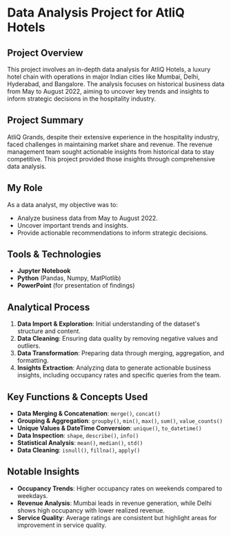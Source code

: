 # Data Analysis Project for AtliQ Hotels

## Project Overview
This project involves an in-depth data analysis for AtliQ Hotels, a luxury hotel chain with operations in major Indian cities like Mumbai, Delhi, Hyderabad, and Bangalore. The analysis focuses on historical business data from May to August 2022, aiming to uncover key trends and insights to inform strategic decisions in the hospitality industry.

## Project Summary
AtliQ Grands, despite their extensive experience in the hospitality industry, faced challenges in maintaining market share and revenue. The revenue management team sought actionable insights from historical data to stay competitive. This project provided those insights through comprehensive data analysis.

## My Role
As a data analyst, my objective was to:
- Analyze business data from May to August 2022.
- Uncover important trends and insights.
- Provide actionable recommendations to inform strategic decisions.

## Tools & Technologies
- **Jupyter Notebook**
- **Python** (Pandas, Numpy, MatPlotlib)
- **PowerPoint** (for presentation of findings)

## Analytical Process
1. **Data Import & Exploration**: Initial understanding of the dataset's structure and content.
2. **Data Cleaning**: Ensuring data quality by removing negative values and outliers.
3. **Data Transformation**: Preparing data through merging, aggregation, and formatting.
4. **Insights Extraction**: Analyzing data to generate actionable business insights, including occupancy rates and specific queries from the team.

## Key Functions & Concepts Used
- **Data Merging & Concatenation**: `merge()`, `concat()`
- **Grouping & Aggregation**: `groupby()`, `min()`, `max()`, `sum()`, `value_counts()`
- **Unique Values & DateTime Conversion**: `unique()`, `to_datetime()`
- **Data Inspection**: `shape`, `describe()`, `info()`
- **Statistical Analysis**: `mean()`, `median()`, `std()`
- **Data Cleaning**: `isnull()`, `fillna()`, `apply()`

## Notable Insights
- **Occupancy Trends**: Higher occupancy rates on weekends compared to weekdays.
- **Revenue Analysis**: Mumbai leads in revenue generation, while Delhi shows high occupancy with lower realized revenue.
- **Service Quality**: Average ratings are consistent but highlight areas for improvement in service quality.

